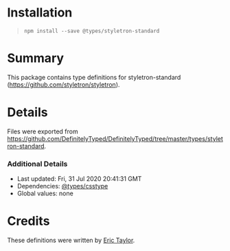 # Installation
> `npm install --save @types/styletron-standard`

# Summary
This package contains type definitions for styletron-standard (https://github.com/styletron/styletron).

# Details
Files were exported from https://github.com/DefinitelyTyped/DefinitelyTyped/tree/master/types/styletron-standard.

### Additional Details
 * Last updated: Fri, 31 Jul 2020 20:41:31 GMT
 * Dependencies: [@types/csstype](https://npmjs.com/package/@types/csstype)
 * Global values: none

# Credits
These definitions were written by [Eric Taylor](https://github.com/erictaylor).
